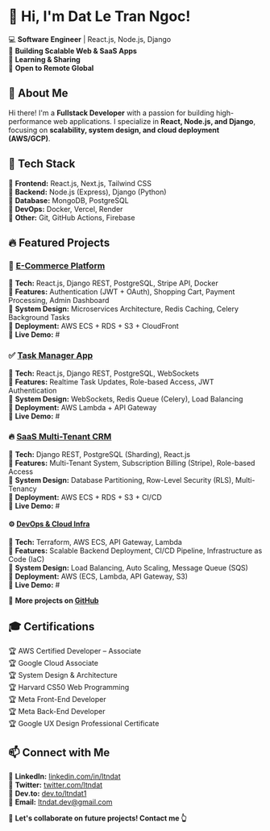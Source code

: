 # 👋 Hi, I'm Dat Le Tran Ngoc!  

💻 **Software Engineer** | React.js, Node.js, Django  
🚀 **Building Scalable Web & SaaS Apps**  
💬 **Learning & Sharing**  
📂 **Open to Remote Global**  


## 📌 About Me  
Hi there! I'm a **Fullstack Developer** with a passion for building high-performance web applications. I specialize in **React, Node.js, and Django**, focusing on **scalability, system design, and cloud deployment (AWS/GCP)**.  


## 🚀 Tech Stack  
🔹 **Frontend:** React.js, Next.js, Tailwind CSS  
🔹 **Backend:** Node.js (Express), Django (Python)  
🔹 **Database:** MongoDB, PostgreSQL  
🔹 **DevOps:** Docker, Vercel, Render  
🔹 **Other:** Git, GitHub Actions, Firebase  


## 🔥 Featured Projects  

### 🛒 [E-Commerce Platform](https://github.com/ltndat/ecommerce-app)  
🔹 **Tech:** React.js, Django REST, PostgreSQL, Stripe API, Docker  
🔹 **Features:** Authentication (JWT + OAuth), Shopping Cart, Payment Processing, Admin Dashboard  
🔹 **System Design:** Microservices Architecture, Redis Caching, Celery Background Tasks  
🔹 **Deployment:** AWS ECS + RDS + S3 + CloudFront  
🔹 **Live Demo:** #

### ✅ [Task Manager App](https://github.com/ltndat/task-manager)  
🔹 **Tech:** React.js, Django REST, PostgreSQL, WebSockets  
🔹 **Features:** Realtime Task Updates, Role-based Access, JWT Authentication  
🔹 **System Design:** WebSockets, Redis Queue (Celery), Load Balancing  
🔹 **Deployment:** AWS Lambda + API Gateway  
🔹 **Live Demo:** #

### 🔥 [SaaS Multi-Tenant CRM](https://github.com/ltndat/saas-crm)
🔹 **Tech:** Django REST, PostgreSQL (Sharding), React.js  
🔹 **Features:** Multi-Tenant System, Subscription Billing (Stripe), Role-based Access  
🔹 **System Design:** Database Partitioning, Row-Level Security (RLS), Multi-Tenancy  
🔹 **Deployment:** AWS ECS + RDS + S3 + CI/CD  
🔹 **Live Demo:** #

#### ⚙️ [DevOps & Cloud Infra](https://github.com/ltndat/devops-project)
🔹 **Tech:** Terraform, AWS ECS, API Gateway, Lambda  
🔹 **Features:** Scalable Backend Deployment, CI/CD Pipeline, Infrastructure as Code (IaC)  
🔹 **System Design:** Load Balancing, Auto Scaling, Message Queue (SQS)  
🔹 **Deployment:** AWS (ECS, Lambda, API Gateway, S3)  
🔹 **Live Demo:** #

🔗 **More projects on [GitHub](https://github.com/ltndat?tab=repositories)**  


## 🎓 Certifications  

🏆 AWS Certified Developer – Associate   
🏆 Google Cloud Associate   
🏆 System Design & Architecture   
🏆 Harvard CS50 Web Programming   
🏆 Meta Front-End Developer   
🏆 Meta Back-End Developer   
🏆 Google UX Design Professional Certificate   


## 📫 Connect with Me  

🔹 **LinkedIn:** [linkedin.com/in/ltndat](https://www.linkedin.com/in/ltndat)  
🔹 **Twitter:** [twitter.com/ltndat](https://twitter.com/ltndat)  
🔹 **Dev.to:** [dev.to/ltndat1](https://dev.to/ltndat1)  
📩 **Email:** ltndat.dev@gmail.com 

💬 **Let's collaborate on future projects! Contact me 👆**
